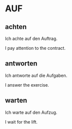 # AUF

## achten

Ich achte auf den Auftrag.

I pay attention to the contract.

## antworten

Ich antworte auf die Aufgaben.

I answer the exercise.

## warten

Ich warte auf den Aufzug.

I wait for the lift.
